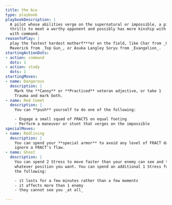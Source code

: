 ```yaml
---
title: the Ace
type: playbook
playbookDescription: |
  A pilot whose abilities verge on the supernatural or impossible, a pilot who
  thrills to meet a worthy opponent and possibly has more kinship with them than
  with command.
reasonToPlay: |
  play the fastest hardest motherf***er on the field, like Char from _Gundam_,
  Maverick from _Top Gun_, or Asuka Langley Soryu from _Evangelion_.
startingActionDots:
- action: command
  dots: 1
- action: study
  dots: 1
startingMoves:
- name: Dangerous
  description: |
    Mark the **Canny** or **Practiced** veteran adjective, or take 1
    Trauma and mark both.
- name: Red Comet
  description: |
    You can **push** yourself to do one of the following:

    - Engage a small squad of FRACTS on equal footing
    - Perform a maneuver or stunt that verges on the impossible
specialMoves:
- name: Redlining
  description: |
    You can spend your **special armor** to avoid any level of FRACT damage, or
    ignore a FRACT's flaw.
- name: Ghost
  description: |
    You can spend 2 Stress to move faster than your enemy can see and take
    whatever position you want. You can spend an additional 1 Stress for each of
    the following:

    - it lasts for a few minutes rather than a few moments
    - it affects more than 1 enemy
    - they cannot see you _at all_

---
```

